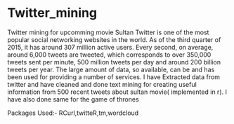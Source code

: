 # Twitter_mining
Twitter mining for upcomming movie Sultan
Twitter is one of the most popular social networking websites in the world.
As of the third quarter of 2015, it has around 307 million active users. Every second, on average, around 6,000 tweets are tweeted, which corresponds to over 350,000 tweets sent per minute, 500 million tweets per day and around 200 billion tweets per year. The large amount of data, so available, can be and has been used for providing a number of services.
I have Extracted data from twitter and have cleaned and done text mining  for creating useful information from 500 recent tweets about sultan movie( implemented in r).
I have also done same for the game of thrones 

Packages Used:-
RCurl,twitteR,tm,wordcloud
